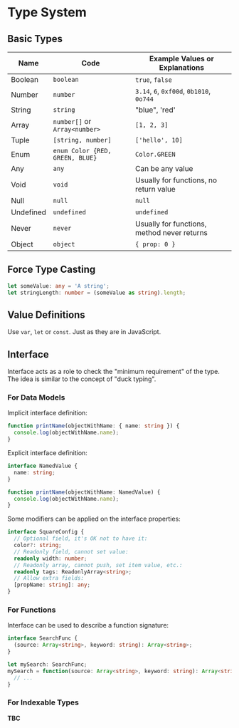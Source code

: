 # Type System
## Basic Types
| Name | Code | Example Values or Explanations |
| --- | --- | --- |
| Boolean | `boolean` | `true`, `false` |
| Number | `number` | `3.14`, `6`, `0xf00d`, `0b1010`, `0o744` |
| String | `string` | "blue", 'red' |
| Array | `number[]` or `Array<number>` | `[1, 2, 3]` |
| Tuple | `[string, number]` | `['hello', 10]` |
| Enum | `enum Color {RED, GREEN, BLUE}` | `Color.GREEN` |
| Any | `any` | Can be any value |
| Void | `void` | Usually for functions, no return value |
| Null | `null` | `null` |
| Undefined | `undefined` | `undefined` |
| Never | `never` | Usually for functions, method never returns |
| Object | `object` | `{ prop: 0 }` |

## Force Type Casting
```typescript
let someValue: any = 'A string';
let stringLength: number = (someValue as string).length;
```

## Value Definitions
Use `var`, `let` or `const`. Just as they are in JavaScript.

## Interface
Interface acts as a role to check the "minimum requirement" of the type. The idea is similar to the concept of "duck typing".

### For Data Models
Implicit interface definition:
```typescript
function printName(objectWithName: { name: string }) {
  console.log(objectWithName.name);
}
```

Explicit interface definition:
```typescript
interface NamedValue {
  name: string;
}

function printName(objectWithName: NamedValue) {
  console.log(objectWithName.name);
}
```

Some modifiers can be applied on the interface properties:
```typescript
interface SquareConfig {
  // Optional field, it's OK not to have it:
  color?: string;
  // Readonly field, cannot set value:  
  readonly width: number;
  // Readonly array, cannot push, set item value, etc.:
  readonly tags: ReadonlyArray<string>;
  // Allow extra fields:
  [propName: string]: any;
}
```

### For Functions
Interface can be used to describe a function signature:
```typescript
interface SearchFunc {
  (source: Array<string>, keyword: string): Array<string>;
}

let mySearch: SearchFunc;
mySearch = function(source: Array<string>, keyword: string): Array<string> {
  // ...
}
```

### For Indexable Types
__TBC__
